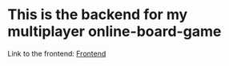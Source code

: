 # This is the backend for my <br/> multiplayer online-board-game
Link to the frontend: [Frontend](https://github.com/Hubert-Olszewski/online-board-game)
